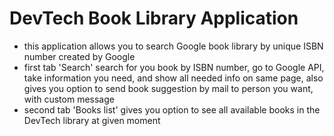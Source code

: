 # DevTech Book Library Application

- this application allows you to search Google book library by unique ISBN number created by Google
- first tab 'Search' search for you book by ISBN number, go to Google API, take information you need, and show all needed info on same page, also gives you option to send book suggestion by mail to person you want, with custom message
- second tab 'Books list' gives you option to see all available books in the DevTech library at given moment

